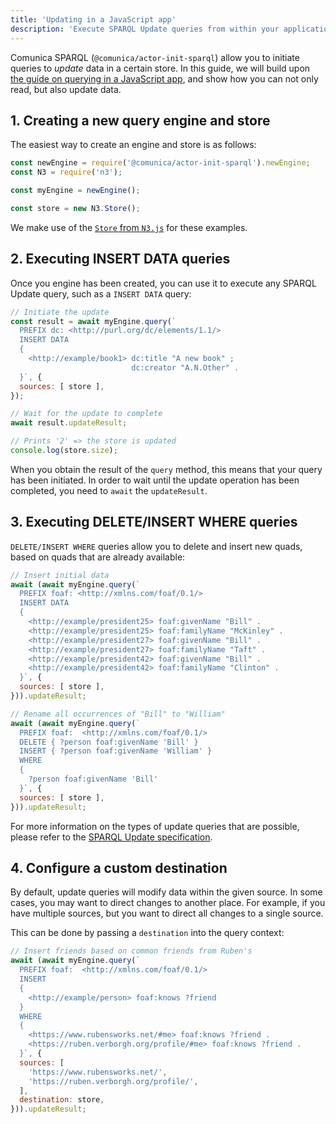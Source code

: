```yaml
---
title: 'Updating in a JavaScript app'
description: 'Execute SPARQL Update queries from within your application using the JavaScript API.'
---
```


Comunica SPARQL (`@comunica/actor-init-sparql`) allow you to initiate queries to _update_ data in a certain store.
In this guide, we will build upon [the guide on querying in a JavaScript app](/docs/query/getting_started/query_app/),
and show how you can not only read, but also update data.

## 1. Creating a new query engine and store

The easiest way to create an engine and store is as follows:

```javascript
const newEngine = require('@comunica/actor-init-sparql').newEngine;
const N3 = require('n3');

const myEngine = newEngine();

const store = new N3.Store();
```

We make use of the [`Store` from `N3.js`](https://github.com/rdfjs/N3.js#storing) for these examples.

## 2. Executing INSERT DATA queries

Once you engine has been created, you can use it to execute any SPARQL Update query, such as a `INSERT DATA` query:
```javascript
// Initiate the update
const result = await myEngine.query(`
  PREFIX dc: <http://purl.org/dc/elements/1.1/>
  INSERT DATA
  { 
    <http://example/book1> dc:title "A new book" ;
                           dc:creator "A.N.Other" .
  }`, {
  sources: [ store ],
});

// Wait for the update to complete
await result.updateResult;

// Prints '2' => the store is updated
console.log(store.size);
```

When you obtain the result of the `query` method,
this means that your query has been initiated.
In order to wait until the update operation has been completed,
you need to `await` the `updateResult`.

## 3. Executing DELETE/INSERT WHERE queries

`DELETE/INSERT WHERE` queries allow you to delete and insert new quads,
based on quads that are already available:

```javascript
// Insert initial data
await (await myEngine.query(`
  PREFIX foaf: <http://xmlns.com/foaf/0.1/>
  INSERT DATA
  { 
    <http://example/president25> foaf:givenName "Bill" .
    <http://example/president25> foaf:familyName "McKinley" .
    <http://example/president27> foaf:givenName "Bill" .
    <http://example/president27> foaf:familyName "Taft" .
    <http://example/president42> foaf:givenName "Bill" .
    <http://example/president42> foaf:familyName "Clinton" .
  }`, {
  sources: [ store ],
})).updateResult;

// Rename all occurrences of "Bill" to "William"
await (await myEngine.query(`
  PREFIX foaf:  <http://xmlns.com/foaf/0.1/>
  DELETE { ?person foaf:givenName 'Bill' }
  INSERT { ?person foaf:givenName 'William' }
  WHERE
  {
    ?person foaf:givenName 'Bill' 
  }`, {
  sources: [ store ],
})).updateResult;
```

<div class="note">
For more information on the types of update queries that are possible, 
please refer to the <a href="https://www.w3.org/TR/sparql11-update/">SPARQL Update specification</a>.
</div>

## 4. Configure a custom destination

By default, update queries will modify data within the given source.
In some cases, you may want to direct changes to another place.
For example, if you have multiple sources, but you want to direct all changes to a single source.

This can be done by passing a `destination` into the query context:
```javascript
// Insert friends based on common friends from Ruben's
await (await myEngine.query(`
  PREFIX foaf:  <http://xmlns.com/foaf/0.1/>
  INSERT
  {
    <http://example/person> foaf:knows ?friend
  }
  WHERE
  {
    <https://www.rubensworks.net/#me> foaf:knows ?friend .
    <https://ruben.verborgh.org/profile/#me> foaf:knows ?friend . 
  }`, {
  sources: [
    'https://www.rubensworks.net/',
    'https://ruben.verborgh.org/profile/',
  ],
  destination: store,
})).updateResult;
```

